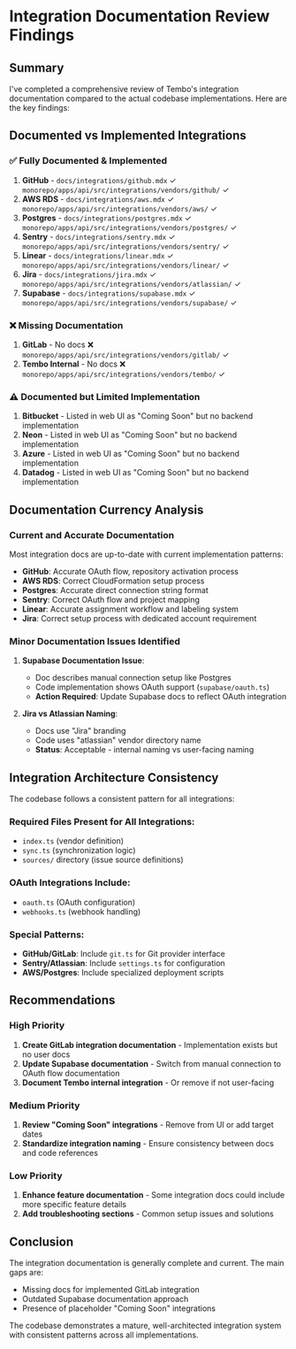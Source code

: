 # Integration Documentation Review Findings

## Summary

I've completed a comprehensive review of Tembo's integration documentation compared to the actual codebase implementations. Here are the key findings:

## Documented vs Implemented Integrations

### ✅ Fully Documented & Implemented
1. **GitHub** - `docs/integrations/github.mdx` ✓ `monorepo/apps/api/src/integrations/vendors/github/` ✓
2. **AWS RDS** - `docs/integrations/aws.mdx` ✓ `monorepo/apps/api/src/integrations/vendors/aws/` ✓  
3. **Postgres** - `docs/integrations/postgres.mdx` ✓ `monorepo/apps/api/src/integrations/vendors/postgres/` ✓
4. **Sentry** - `docs/integrations/sentry.mdx` ✓ `monorepo/apps/api/src/integrations/vendors/sentry/` ✓
5. **Linear** - `docs/integrations/linear.mdx` ✓ `monorepo/apps/api/src/integrations/vendors/linear/` ✓
6. **Jira** - `docs/integrations/jira.mdx` ✓ `monorepo/apps/api/src/integrations/vendors/atlassian/` ✓
7. **Supabase** - `docs/integrations/supabase.mdx` ✓ `monorepo/apps/api/src/integrations/vendors/supabase/` ✓

### ❌ Missing Documentation
1. **GitLab** - No docs ❌ `monorepo/apps/api/src/integrations/vendors/gitlab/` ✓
2. **Tembo Internal** - No docs ❌ `monorepo/apps/api/src/integrations/vendors/tembo/` ✓

### ⚠️ Documented but Limited Implementation
1. **Bitbucket** - Listed in web UI as "Coming Soon" but no backend implementation
2. **Neon** - Listed in web UI as "Coming Soon" but no backend implementation  
3. **Azure** - Listed in web UI as "Coming Soon" but no backend implementation
4. **Datadog** - Listed in web UI as "Coming Soon" but no backend implementation

## Documentation Currency Analysis

### Current and Accurate Documentation

Most integration docs are up-to-date with current implementation patterns:

- **GitHub**: Accurate OAuth flow, repository activation process
- **AWS RDS**: Correct CloudFormation setup process  
- **Postgres**: Accurate direct connection string format
- **Sentry**: Correct OAuth flow and project mapping
- **Linear**: Accurate assignment workflow and labeling system
- **Jira**: Correct setup process with dedicated account requirement

### Minor Documentation Issues Identified

1. **Supabase Documentation Issue**: 
   - Doc describes manual connection setup like Postgres
   - Code implementation shows OAuth support (`supabase/oauth.ts`)
   - **Action Required**: Update Supabase docs to reflect OAuth integration

2. **Jira vs Atlassian Naming**:
   - Docs use "Jira" branding
   - Code uses "atlassian" vendor directory name
   - **Status**: Acceptable - internal naming vs user-facing naming

## Integration Architecture Consistency

The codebase follows a consistent pattern for all integrations:

### Required Files Present for All Integrations:
- `index.ts` (vendor definition)
- `sync.ts` (synchronization logic)
- `sources/` directory (issue source definitions)

### OAuth Integrations Include:
- `oauth.ts` (OAuth configuration)
- `webhooks.ts` (webhook handling)

### Special Patterns:
- **GitHub/GitLab**: Include `git.ts` for Git provider interface
- **Sentry/Atlassian**: Include `settings.ts` for configuration
- **AWS/Postgres**: Include specialized deployment scripts

## Recommendations

### High Priority
1. **Create GitLab integration documentation** - Implementation exists but no user docs
2. **Update Supabase documentation** - Switch from manual connection to OAuth flow documentation
3. **Document Tembo internal integration** - Or remove if not user-facing

### Medium Priority  
1. **Review "Coming Soon" integrations** - Remove from UI or add target dates
2. **Standardize integration naming** - Ensure consistency between docs and code references

### Low Priority
1. **Enhance feature documentation** - Some integration docs could include more specific feature details
2. **Add troubleshooting sections** - Common setup issues and solutions

## Conclusion

The integration documentation is generally complete and current. The main gaps are:
- Missing docs for implemented GitLab integration
- Outdated Supabase documentation approach  
- Presence of placeholder "Coming Soon" integrations

The codebase demonstrates a mature, well-architected integration system with consistent patterns across all implementations.